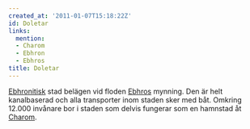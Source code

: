 ```yaml
---
created_at: '2011-01-07T15:18:22Z'
id: Doletar
links:
  mention:
  - Charom
  - Ebhron
  - Ebhros
title: Doletar
---
```


[Ebhronitisk] stad belägen vid floden [Ebhros] mynning. Den är helt kanalbaserad och alla
transporter inom staden sker med båt. Omkring 12.000 invånare bor i staden som delvis fungerar som
en hamnstad åt [Charom].

  [Ebhronitisk]: Ebhron
  [Ebhros]: Ebhros
  [Charom]: Charom
